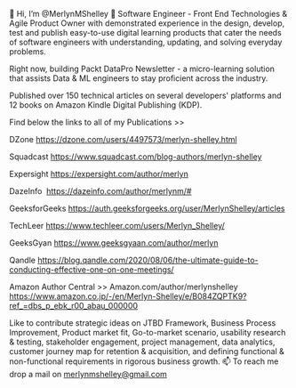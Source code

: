 👋 Hi, I’m @MerlynMShelley
🚀 Software Engineer - Front End Technologies & Agile Product Owner with demonstrated experience in the design, develop, test and publish easy-to-use digital learning products that cater the needs of software engineers with understanding, updating, and solving everyday problems.

Right now, building Packt DataPro Newsletter - a micro-learning solution that assists Data & ML engineers to stay proficient across the industry.

Published over 150 technical articles on several developers' platforms and 12 books on Amazon Kindle Digital Publishing (KDP). 

Find below the links to all of my Publications >>  

DZone
https://dzone.com/users/4497573/merlyn-shelley.html

Squadcast
https://www.squadcast.com/blog-authors/merlyn-shelley

Expersight
https://expersight.com/author/merlyn

DazeInfo 
https://dazeinfo.com/author/merlynm/#

GeeksforGeeks
https://auth.geeksforgeeks.org/user/MerlynShelley/articles

TechLeer
https://www.techleer.com/users/Merlyn_Shelley/

GeeksGyan
https://www.geeksgyaan.com/author/merlyn

Qandle
https://blog.qandle.com/2020/08/06/the-ultimate-guide-to-conducting-effective-one-on-one-meetings/

Amazon Author Central >>
Amazon.com/author/merlynshelley
https://www.amazon.co.jp/-/en/Merlyn-Shelley/e/B084ZQPTK9?ref_=dbs_p_ebk_r00_abau_000000


Like to contribute strategic ideas on JTBD Framework, Business Process Improvement, Product market fit, Go-to-market scenario, usability research & testing, stakeholder engagement, project management, data analytics, customer journey map for retention & acquisition, and defining functional & non-functional requirements in rigorous business growth.
📫 To reach me drop a mail on merlynmshelley@gmail.com

<!---
MerlynMShelley/MerlynMShelley is a ✨ special ✨ repository because its `README.md` (this file) appears on your GitHub profile.
You can click the Preview link to take a look at your changes.
--->
